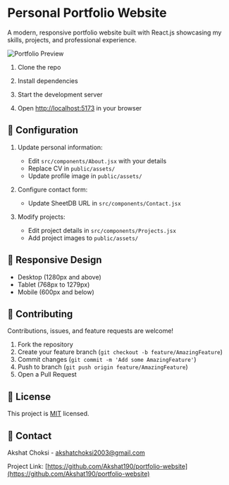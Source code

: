 # Personal Portfolio Website

A modern, responsive portfolio website built with React.js showcasing my skills, projects, and professional experience.

![Portfolio Preview]()

1. Clone the repo

2. Install dependencies

3. Start the development server

4. Open [http://localhost:5173](http://localhost:5173) in your browser

## 🔧 Configuration

1. Update personal information:
   - Edit `src/components/About.jsx` with your details
   - Replace CV in `public/assets/`
   - Update profile image in `public/assets/`

2. Configure contact form:
   - Update SheetDB URL in `src/components/Contact.jsx`

3. Modify projects:
   - Edit project details in `src/components/Projects.jsx`
   - Add project images to `public/assets/`

## 📱 Responsive Design

- Desktop (1280px and above)
- Tablet (768px to 1279px)
- Mobile (600px and below)

## 🤝 Contributing

Contributions, issues, and feature requests are welcome!

1. Fork the repository
2. Create your feature branch (`git checkout -b feature/AmazingFeature`)
3. Commit changes (`git commit -m 'Add some AmazingFeature'`)
4. Push to branch (`git push origin feature/AmazingFeature`)
5. Open a Pull Request

## 📝 License

This project is [MIT](LICENSE) licensed.

## 📧 Contact

Akshat Choksi - [akshatchoksi2003@gmail.com](mailto:akshatchoksi2003@gmail.com)

Project Link: [https://github.com/Akshat190/portfolio-website](https://github.com/Akshat190/portfolio-website)
